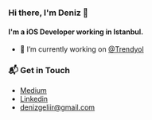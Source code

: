 ### Hi there, I'm Deniz 👋

#### I'm a iOS Developer working in Istanbul.

- 🔭  I’m currently working on [@Trendyol](https://www.trendyol.com)

### 📬 Get in Touch

- [Medium](https://medium.com/@denizgeliir)
- [Linkedin](https://www.linkedin.com/in/denizgelir)
- <denizgeliir@gmail.com>

<!--
**denizgelir/denizgelir** is a ✨ _special_ ✨ repository because its `README.md` (this file) appears on your GitHub profile.

Here are some ideas to get you started:

- 🔭 I’m currently working on ...
- 🌱 I’m currently learning ...
- 👯 I’m looking to collaborate on ...
- 🤔 I’m looking for help with ...
- 💬 Ask me about ...
- 📫 How to reach me: ...
- 😄 Pronouns: ...
- ⚡ Fun fact: ...
-->

